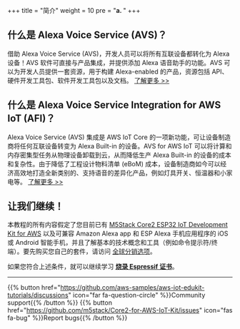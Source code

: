 +++
title = "简介"
weight = 10
pre = "<b>a. </b>"
+++

## 什么是 Alexa Voice Service (AVS)？
借助 Alexa Voice Service (AVS)，开发人员可以将所有互联设备都转化为 Alexa 设备！AVS 软件可直接与产品集成，并提供添加 Alexa 语音助手的功能。AVS 可以为开发人员提供一套资源，用于构建 Alexa-enabled 的产品，资源包括 API、硬件开发工具包、软件开发工具包以及文档。 
[了解更多 >>](https://developer.amazon.com/en-US/alexa/devices/alexa-built-in)

## 什么是 Alexa Voice Service Integration for AWS IoT (AFI)？
Alexa Voice Service (AVS) 集成是 AWS IoT Core 的一项新功能，可让设备制造商将任何互联设备转变为 Alexa Built-in 的设备。AVS for AWS IoT 可以将计算和内存密集型任务从物理设备卸载到云，从而降低生产 Alexa Built-in 的设备的成本和复杂性。由于降低了工程设计物料清单 (eBoM) 成本，设备制造商如今可以经济高效地打造全新类别的、支持语音的差异化产品，例如灯具开关、恒温器和小家电等。
[了解更多 >>](https://docs.aws.amazon.com/iot/latest/developerguide/avs-integration-aws-iot.html)

## 让我们继续！
本教程的所有内容假定了您目前已有 [M5Stack Core2 ESP32 IoT Development Kit for AWS](https://www.amazon.com/dp/B08VGRZYJR/) 以及可兼容 Amazon Alexa app 和 ESP Alexa 手机应用程序的 iOS 或 Android 智能手机，并且了解基本的技术概念和工具（例如命令提示符/终端）。要先购买您自己的套件，请访问 [全球分销选项](https://aws.amazon.com/iot/edukit/#Get_started_with_AWS_IoT_Kit)。

如果您符合上述条件，就可以继续学习 [**烧录 Espressif 证书**](/cn/intro-to-alexa-for-iot/flashing-espressif-certificates.html)。

---
{{% button href="https://github.com/aws-samples/aws-iot-edukit-tutorials/discussions" icon="far fa-question-circle" %}}Community support{{% /button %}} {{% button href="https://github.com/m5stack/Core2-for-AWS-IoT-Kit/issues" icon="fas fa-bug" %}}Report bugs{{% /button %}}